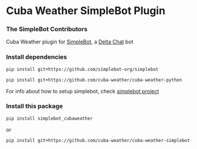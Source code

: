 # Cuba Weather SimpleBot Plugin

### The SimpleBot Contributors

Cuba Weather plugin for [SimpleBot][simplebot], a [Delta Chat](http://delta.chat/) bot

### Install dependencies

```bash
pip install git+https://github.com/simplebot-org/simplebot
```

```bash
pip install git+https://github.com/cuba-weather/cuba-weather-python
```

For info about how to setup simplebot, check [simplebot project][simplebot]

### Install this package

```bash
pip install simplebot_cubaweather
```

or

```bash
pip install git+https://github.com/cuba-weather/cuba-weather-simplebot-plugin
```

[simplebot]: https://github.com/simplebot-org/simplebot
